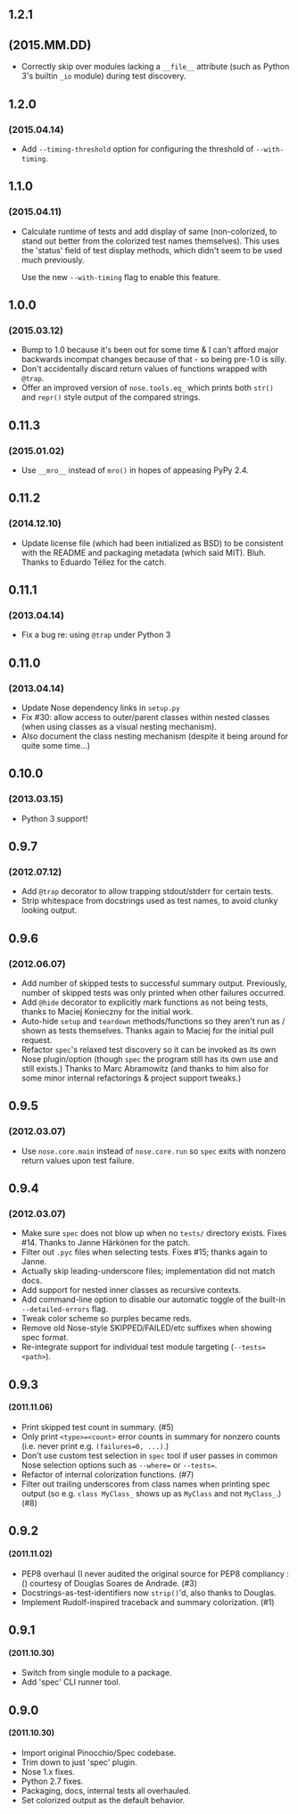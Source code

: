## 1.2.1
## (2015.MM.DD)

* Correctly skip over modules lacking a `__file__` attribute (such as Python
  3's builtin `_io` module) during test discovery.

## 1.2.0
### (2015.04.14)

* Add `--timing-threshold` option for configuring the threshold of
  `--with-timing`.

## 1.1.0
### (2015.04.11)

* Calculate runtime of tests and add display of same (non-colorized, to stand
  out better from the colorized test names themselves). This uses the 'status'
  field of test display methods, which didn't seem to be used much previously.

  Use the new `--with-timing` flag to enable this feature.

## 1.0.0
### (2015.03.12)

* Bump to 1.0 because it's been out for some time & I can't afford major
  backwards incompat changes because of that - so being pre-1.0 is silly.
* Don't accidentally discard return values of functions wrapped with `@trap`.
* Offer an improved version of `nose.tools.eq_` which prints both `str()` and
  `repr()` style output of the compared strings.

## 0.11.3
### (2015.01.02)

* Use `__mro__` instead of `mro()` in hopes of appeasing PyPy 2.4.

## 0.11.2
### (2014.12.10)

* Update license file (which had been initialized as BSD) to be consistent with the README and packaging metadata (which said MIT). Bluh. Thanks to Eduardo Téllez for the catch.

## 0.11.1
### (2013.04.14)

* Fix a bug re: using `@trap` under Python 3

## 0.11.0
### (2013.04.14)

* Update Nose dependency links in `setup.py`
* Fix #30: allow access to outer/parent classes within nested classes (when
  using classes as a visual nesting mechanism).
* Also document the class nesting mechanism (despite it being around for quite
  some time...)

## 0.10.0
### (2013.03.15)

* Python 3 support!

## 0.9.7
### (2012.07.12)

* Add `@trap` decorator to allow trapping stdout/stderr for certain tests.
* Strip whitespace from docstrings used as test names, to avoid clunky looking
  output.


## 0.9.6
### (2012.06.07)

* Add number of skipped tests to successful summary output. Previously, number
  of skipped tests was only printed when other failures occurred.
* Add `@hide` decorator to explicitly mark functions as not being tests, thanks
  to Maciej Konieczny for the initial work.
* Auto-hide `setup` and `teardown` methods/functions so they aren't run as /
  shown as tests themselves. Thanks again to Maciej for the initial pull
  request.
* Refactor `spec`'s relaxed test discovery so it can be invoked as its own Nose
  plugin/option (though `spec` the program still has its own use and still
  exists.) Thanks to Marc Abramowitz (and thanks to him also for some minor
  internal refactorings & project support tweaks.)

## 0.9.5
### (2012.03.07)

* Use `nose.core.main` instead of `nose.core.run` so `spec` exits with nonzero
  return values upon test failure.

## 0.9.4
### (2012.03.07)

* Make sure `spec` does not blow up when no `tests/` directory exists. Fixes
  #14. Thanks to Janne Härkönen for the patch.
* Filter out `.pyc` files when selecting tests. Fixes #15; thanks again to
  Janne.
* Actually skip leading-underscore files; implementation did not match docs.
* Add support for nested inner classes as recursive contexts.
* Add command-line option to disable our automatic toggle of the built-in
  `--detailed-errors` flag.
* Tweak color scheme so purples became reds.
* Remove old Nose-style SKIPPED/FAILED/etc suffixes when showing spec
  format.
* Re-integrate support for individual test module targeting (`--tests=<path>`).

## 0.9.3
#### (2011.11.06)

* Print skipped test count in summary. (#5)
* Only print `<type>=<count>` error counts in summary for nonzero counts (i.e.
  never print e.g. `(failures=0, ...)`.)
* Don't use custom test selection in `spec` tool if user passes in common Nose
  selection options such as `--where=` or `--tests=`.
* Refactor of internal colorization functions. (#7)
* Filter out trailing underscores from class names when printing spec output
  (so e.g. `class MyClass_` shows up as `MyClass` and not `MyClass_`.) (#8)

## 0.9.2
#### (2011.11.02)

* PEP8 overhaul (I never audited the original source for PEP8 compliancy :()
  courtesy of Douglas Soares de Andrade. (#3)
* Docstrings-as-test-identifiers now `strip()`'d, also thanks to Douglas.
* Implement Rudolf-inspired traceback and summary colorization. (#1)

## 0.9.1
#### (2011.10.30)

* Switch from single module to a package.
* Add 'spec' CLI runner tool.

## 0.9.0
#### (2011.10.30)

* Import original Pinocchio/Spec codebase.
* Trim down to just 'spec' plugin.
* Nose 1.x fixes.
* Python 2.7 fixes.
* Packaging, docs, internal tests all overhauled.
* Set colorized output as the default behavior.
